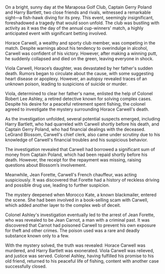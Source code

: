 On a bright, sunny day at the Maraposa Golf Club, Captain Gerry Poland and Harry Bartlett, two close friends and rivals, witnessed a remarkable sight—a fish-hawk diving for its prey. This event, seemingly insignificant, foreshadowed a tragedy that would soon unfold. The club was bustling with activity as it was the day of the annual cup-winners' match, a highly anticipated event with significant betting involved.

Horace Carwell, a wealthy and sporty club member, was competing in the match. Despite warnings about his tendency to overindulge in alcohol, Carwell was confident of his victory. However, after making a winning putt, he suddenly collapsed and died on the green, leaving everyone in shock.

Viola Carwell, Horace’s daughter, was devastated by her father's sudden death. Rumors began to circulate about the cause, with some suggesting heart disease or apoplexy. However, an autopsy revealed traces of an unknown poison, leading to suspicions of suicide or murder.

Viola, determined to clear her father's name, enlisted the help of Colonel Robert Lee Ashley, a retired detective known for solving complex cases. Despite his desire for a peaceful retirement spent fishing, the colonel agreed to investigate the mystery surrounding Horace Carwell's death.

As the investigation unfolded, several potential suspects emerged, including Harry Bartlett, who had quarreled with Carwell shortly before his death, and Captain Gerry Poland, who had financial dealings with the deceased. LeGrand Blossom, Carwell's chief clerk, also came under scrutiny due to his knowledge of Carwell's financial troubles and his suspicious behavior.

The investigation revealed that Carwell had borrowed a significant sum of money from Captain Poland, which had been repaid shortly before his death. However, the receipt for the repayment was missing, raising questions about Blossom’s involvement.

Meanwhile, Jean Forette, Carwell's French chauffeur, was acting suspiciously. It was discovered that Forette had a history of reckless driving and possible drug use, leading to further suspicion.

The mystery deepened when Morocco Kate, a known blackmailer, entered the scene. She had been involved in a book-selling scam with Carwell, which added another layer to the complex web of deceit.

Colonel Ashley's investigation eventually led to the arrest of Jean Forette, who was revealed to be Jean Carnot, a man with a criminal past. It was discovered that Carnot had poisoned Carwell to prevent his own exposure for theft and other crimes. The poison used was a rare and deadly substance known only to a few.

With the mystery solved, the truth was revealed: Horace Carwell was murdered, and Harry Bartlett was exonerated. Viola Carwell was relieved, and justice was served. Colonel Ashley, having fulfilled his promise to his old friend, returned to his peaceful life of fishing, content with another case successfully closed.